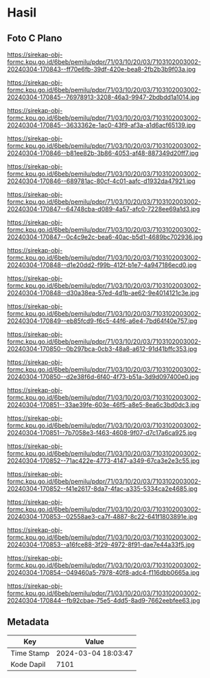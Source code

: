 # Hasil

## Foto C Plano

https://sirekap-obj-formc.kpu.go.id/6beb/pemilu/pdpr/71/03/10/20/03/7103102003002-20240304-170843--ff70e6fb-39df-420e-bea8-2fb2b3b9f03a.jpg

https://sirekap-obj-formc.kpu.go.id/6beb/pemilu/pdpr/71/03/10/20/03/7103102003002-20240304-170845--76978913-3208-46a3-9947-2bdbdd1a1014.jpg

https://sirekap-obj-formc.kpu.go.id/6beb/pemilu/pdpr/71/03/10/20/03/7103102003002-20240304-170845--3633362e-1ac0-43f9-af3a-a1d6acf65139.jpg

https://sirekap-obj-formc.kpu.go.id/6beb/pemilu/pdpr/71/03/10/20/03/7103102003002-20240304-170846--b81ee82b-3b86-4053-af48-887349d20ff7.jpg

https://sirekap-obj-formc.kpu.go.id/6beb/pemilu/pdpr/71/03/10/20/03/7103102003002-20240304-170846--689781ac-80cf-4c01-aafc-d1932da47921.jpg

https://sirekap-obj-formc.kpu.go.id/6beb/pemilu/pdpr/71/03/10/20/03/7103102003002-20240304-170847--64748cba-d089-4a57-afc0-7228ee69a1d3.jpg

https://sirekap-obj-formc.kpu.go.id/6beb/pemilu/pdpr/71/03/10/20/03/7103102003002-20240304-170847--0c4c9e2c-bea6-40ac-b5d1-4689bc702936.jpg

https://sirekap-obj-formc.kpu.go.id/6beb/pemilu/pdpr/71/03/10/20/03/7103102003002-20240304-170848--d1e20dd2-f99b-412f-b1e7-4a947186ecd0.jpg

https://sirekap-obj-formc.kpu.go.id/6beb/pemilu/pdpr/71/03/10/20/03/7103102003002-20240304-170848--d30a38ea-57ed-4d1b-ae62-9e4014121c3e.jpg

https://sirekap-obj-formc.kpu.go.id/6beb/pemilu/pdpr/71/03/10/20/03/7103102003002-20240304-170849--eb85fcd9-f6c5-44f6-a6e4-7bd64f40e757.jpg

https://sirekap-obj-formc.kpu.go.id/6beb/pemilu/pdpr/71/03/10/20/03/7103102003002-20240304-170850--0b297bca-0cb3-48a8-a612-91d41bffc353.jpg

https://sirekap-obj-formc.kpu.go.id/6beb/pemilu/pdpr/71/03/10/20/03/7103102003002-20240304-170850--d2e38f6d-6f40-4f73-b51a-3d9d097400e0.jpg

https://sirekap-obj-formc.kpu.go.id/6beb/pemilu/pdpr/71/03/10/20/03/7103102003002-20240304-170851--33ae39fe-603e-46f5-a8e5-8ea6c3bd0dc3.jpg

https://sirekap-obj-formc.kpu.go.id/6beb/pemilu/pdpr/71/03/10/20/03/7103102003002-20240304-170851--7b7058e3-f463-4608-9f07-d7c17a6ca925.jpg

https://sirekap-obj-formc.kpu.go.id/6beb/pemilu/pdpr/71/03/10/20/03/7103102003002-20240304-170852--71ac422e-4773-4147-a349-67ca3e2e3c55.jpg

https://sirekap-obj-formc.kpu.go.id/6beb/pemilu/pdpr/71/03/10/20/03/7103102003002-20240304-170852--f41e2617-8da7-4fac-a335-5334ca2e4685.jpg

https://sirekap-obj-formc.kpu.go.id/6beb/pemilu/pdpr/71/03/10/20/03/7103102003002-20240304-170853--02558ae3-ca7f-4887-8c22-641f1803891e.jpg

https://sirekap-obj-formc.kpu.go.id/6beb/pemilu/pdpr/71/03/10/20/03/7103102003002-20240304-170853--a16fce88-3f29-4972-8f91-dae7e44a33f5.jpg

https://sirekap-obj-formc.kpu.go.id/6beb/pemilu/pdpr/71/03/10/20/03/7103102003002-20240304-170854--049460a5-7978-40f8-adc4-f116dbb0665a.jpg

https://sirekap-obj-formc.kpu.go.id/6beb/pemilu/pdpr/71/03/10/20/03/7103102003002-20240304-170844--fb92cbae-75e5-4dd5-8ad9-7662eebfee63.jpg


## Metadata

| Key        | Value               |
| ---------- | ------------------- |
| Time Stamp | 2024-03-04 18:03:47 |
| Kode Dapil | 7101                |



